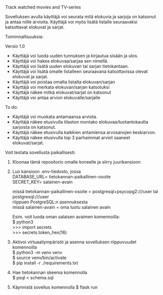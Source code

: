 Track watched movies and TV-series

Sovelluksen avulla käyttäjä voi seurata mitä elokuvia ja sarjoja on katsonut ja antaa niille arvioita. Käyttäjä voi myös lisätä listalle seuraavaksi katsottavat elokuvat ja sarjat.

Toiminnallisuuksia:

Versio 1.0

- Käyttäjä voi luoda uuden tunnuksen ja kirjautua sisään ja ulos.
- Käyttäjä voi hakea elokuvaa/sarjaa sen nimellä.
- Käyttäjä voi lisätä uuden elokuvan tai sarjan tietokantaan.
- Käyttäjä voi lisätä omalle listalleen seuraavana katsottavissa olevat elokuvat ja sarjat.
- Käyttäjä voi poistaa omalta listalta elokuvan/sarjan
- Käyttäjä voi merkata elokuvan/sarjan katsotuksi
- Käyttäjä näkee mitkä elokuvat/sarjat on katsonut
- Käyttäjä voi antaa arvion elokuvalle/sarjalle


To do:
- Käyttäjä voi muokata antamaansa arviota.
- Käyttäjä näkee etusivulla tilaston montako elokuvaa/tuotantokautta sarjoista on katsonut.
- Käyttäjä näkee etusivulla kaikkien antamiensa arvosanojen keskiarvon.
- Käyttäjä näkee etusivulla top 3 parhaimmat arviot saaneet elokuvat/sarjat.

Voit testata sovellusta paikallisesti:
1. Kloonaa tämä repositorio omalle koneelle ja siirry juurikansioon
2. Luo kansioon .env-tiedosto, jossa\
    DATABASE_URL= tietokannan-paikallinen-osoite\
    SECRET_KEY= salainen-avain

    missä tietokannan-paikallinen-osoite = postgresql+psycopg2:///user tai postgresql:///user \
    riippuen PostgreSQL:n asennuksesta\
    missä salainen-avain = oma luotu salainen avain
    
    Esim. voit luoda oman salaisen avaimen komennoilla:\
        $ python3\
        >>> import secrets\
        >>> secrets.token_hex(16)

3. Aktivoi virtuaaliympäristö ja asenna sovelluksen riippuvuudet komennoilla\
    $ python3 -m venv venv\
    $ source venv/bin/activate\
    $ pip install -r ./requirements.txt

4. Hae tietokannan skeema komennolla\
    $ psql < schema.sql
5. Käynnistä sovellus komennolla
    $ flask run
